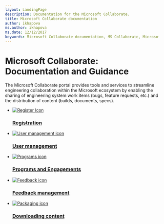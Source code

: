 ```yaml
---
layout: LandingPage
description: Documentation for the Microsoft Collaborate.
title: Microsoft Collaborate documentation 
author: ikhapova
ms.author: ikhapova
ms.date: 12/12/2017
keywords: Microsoft Collaborate documentation, MS Collaborate, Microsoft Collaborate portal, Microsoft Connect, SysDev portal, Dev Center bugs
---
```


# Microsoft Collaborate: Documentation and Guidance

The Microsoft Collaborate portal provides tools and services to streamline engineering collaboration within the Microsoft ecosystem by enabling the sharing of engineering system work items (bugs, feature requests, etc.) and the distribution of content (builds, documents, specs). 

<ul class="panelContent cardsFTitle">
    <li>
        <a href="./registration.md">
        <div class="cardSize">
            <div class="cardPadding">
                <div class="card">
                    <div class="cardImageOuter">
                        <div class="cardImage">
                            <img src="/media/common/i_account-management.svg" alt="Register Icon" />
                        </div>
                    </div>
                    <div class="cardText">
                        <h3>Registration</h3>
                    </div>
                </div>
            </div>
        </div>
        </a>
    </li>
    <li>
        <a href="./managing-org-users.md">
        <div class="cardSize">
            <div class="cardPadding">
                <div class="card">
                    <div class="cardImageOuter">
                        <div class="cardImage">
                            <img src="/media/common/i_agile.svg" alt="User management icon" />
                        </div>
                    </div>
                    <div class="cardText">
                        <h3>User management</h3>
                    </div>
                </div>
            </div>
        </div>
        </a>
    </li>
    <li>
        <a href="./programs.md">
        <div class="cardSize">
            <div class="cardPadding">
                <div class="card">
                    <div class="cardImageOuter">
                        <div class="cardImage">
                            <img src="/media/common/i_kaban.svg" alt="Programs icon" />
                        </div>
                    </div>
                    <div class="cardText">
                        <h3>Programs and Engagements</h3>
                    </div>
                </div>
            </div>
        </div>
        </a>
    </li>
    <li>
        <a href="./feedback-items.md">
        <div class="cardSize">
            <div class="cardPadding">
                <div class="card">
                    <div class="cardImageOuter">
                        <div class="cardImage">
                            <img src="/media/common/i_feedback.svg" alt="Feedback icon" />
                        </div>
                    </div>
                    <div class="cardText">
                        <h3>Feedback management</h3>
                    </div>
                </div>
            </div>
        </div>
        </a>
    </li>
    <li>
        <a href="./package-downloads.md">
        <div class="cardSize">
            <div class="cardPadding">
                <div class="card">
                    <div class="cardImageOuter">
                        <div class="cardImage">
                            <img src="/media/common/i_download-install.svg" alt="Packaging icon" />
                        </div>
                    </div>
                    <div class="cardText">
                        <h3>Downloading content</h3>
                    </div>
                </div>
            </div>
        </div>
        </a>
    </li>
  </ul>
